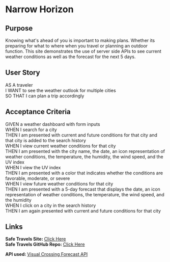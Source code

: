# Narrow Horizon

## Purpose
Knowing what's ahead of you is important to making plans. Whether its preparing for what to where when you travel or planning an outdoor function. This site demonstrates the use of server side APIs to see current weather conditions as well as the forecast for the next 5 days.

## User Story
AS A traveler<br>
I WANT to see the weather outlook for multiple cities<br>
SO THAT I can plan a trip accordingly<br>

## Acceptance Criteria
GIVEN a weather dashboard with form inputs<br>
WHEN I search for a city<br>
THEN I am presented with current and future conditions for that city and that city is added to the search history<br>
WHEN I view current weather conditions for that city<br>
THEN I am presented with the city name, the date, an icon representation of weather conditions, the temperature, the humidity, the wind speed, and the UV index<br>
WHEN I view the UV index<br>
THEN I am presented with a color that indicates whether the conditions are favorable, moderate, or severe<br>
WHEN I view future weather conditions for that city<br>
THEN I am presented with a 5-day forecast that displays the date, an icon representation of weather conditions, the temperature, the wind speed, and the humidity<br>
WHEN I click on a city in the search history<br>
THEN I am again presented with current and future conditions for that city<br>

## Links
<strong>Safe Travels Site: </strong><a href="https://gatorhatur.github.io/narrow-horizon/">Click Here</a><br>
<strong>Safe Travels GitHub Repo: </strong><a href="https://github.com/gatorhatur/narrow-horizon">Click Here</a>

<strong>API used: </strong><a href="https://www.visualcrossing.com/resources/documentation/weather-api/weather-api-documentation/#forecast">Visual Crossing Forecast API</a>